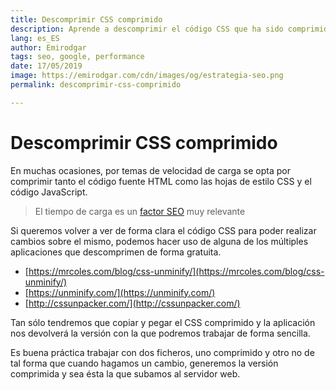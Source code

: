 ```yaml
---
title: Descomprimir CSS comprimido
description: Aprende a descomprimir el código CSS que ha sido comprimido por temas de velocidad de carga
lang: es_ES
author: Emirodgar
tags: seo, google, performance
date: 17/05/2019
image: https://emirodgar.com/cdn/images/og/estrategia-seo.png
permalink: descomprimir-css-comprimido

---
```


# Descomprimir CSS comprimido

En muchas ocasiones, por temas de velocidad de carga se opta por comprimir tanto el código fuente HTML como las hojas de estilo CSS y el código JavaScript.

> El tiempo de carga es un [factor SEO](factores-seo) muy relevante

Si queremos volver a ver de forma clara el código CSS para poder realizar cambios sobre el mismo, podemos hacer uso de alguna de los múltiples aplicaciones que descomprimen de forma gratuita.

-   [https://mrcoles.com/blog/css-unminify/](https://mrcoles.com/blog/css-unminify/)
-   [https://unminify.com/](https://unminify.com/)
-   [http://cssunpacker.com/](http://cssunpacker.com/)

Tan sólo tendremos que copiar y pegar el CSS comprimido y la aplicación nos devolverá la versión con la que podremos trabajar de forma sencilla.

Es buena práctica trabajar con dos ficheros, uno comprimido y otro no de tal forma que cuando hagamos un cambio, generemos la versión comprimida y sea ésta la que subamos al servidor web.
<!--stackedit_data:
eyJoaXN0b3J5IjpbMjM0MTczODI3LC0xMDUyNzU4MjYxLDE2NT
I4ODQxNzFdfQ==
-->